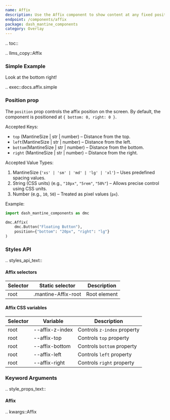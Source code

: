 ```yaml
---
name: Affix
description: Use the Affix component to show content at any fixed positon inside your app.
endpoint: /components/affix
package: dash_mantine_components
category: Overlay
---
```


.. toc::

.. llms_copy::Affix


### Simple Example

Look at the bottom right!

.. exec::docs.affix.simple

### Position prop
The `position` prop controls the affix position on the screen. By default, the component is positioned at `{ bottom: 0, right: 0 }`.  

Accepted Keys:
- `top` (MantineSize | str | number) – Distance from the top.  
- `left`(MantineSize | str | number) – Distance from the left.  
- `bottom`(MantineSize | str | number) – Distance from the bottom.  
- `right` (MantineSize | str | number) – Distance from the right.  

Accepted Value Types:
1. MantineSize (`'xs' | 'sm' | 'md' | 'lg' | 'xl'`) – Uses predefined spacing values.  
2. String (CSS units) (e.g., `"10px"`, `"5rem"`, `"50%"`) – Allows precise control using CSS units.  
3. Number (e.g., `10`, `50`) – Treated as pixel values (`px`).  


Example:
```python
import dash_mantine_components as dmc

dmc.Affix(
    dmc.Button("Floating Button"),
    position={"bottom": "20px", "right": "lg"} 
)
```


### Styles API

.. styles_api_text::

#### Affix selectors

| Selector | Static selector | Description |
|----------|----------------|-------------|
| root     | .mantine-Affix-root | Root element |

#### Affix CSS variables

| Selector | Variable | Description |
|----------|----------|-------------|
| root     | --affix-z-index  | Controls `z-index` property |
| root     | --affix-top      | Controls `top` property |
| root     | --affix-bottom   | Controls `bottom` property |
| root     | --affix-left     | Controls `left` property |
| root     | --affix-right    | Controls `right` property |



### Keyword Arguments
.. style_props_text::

#### Affix

.. kwargs::Affix

